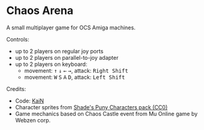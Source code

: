 # Chaos Arena

A small multiplayer game for OCS Amiga machines.

Controls:

- up to 2 players on regular joy ports
- up to 2 players on parallel-to-joy adapter
- up to 2 players on keyboard:
  - movement: <kbd>&uarr;</kbd> <kbd>&darr;</kbd> <kbd>&larr;</kbd> <kbd>&rarr;</kbd>, attack: <kbd>Right Shift</kbd>
  - movement: <kbd>W</kbd> <kbd>S</kbd> <kbd>A</kbd> <kbd>D</kbd>, attack: <kbd>Left Shift</kbd>

Credits:

- Code: [KaiN](https://github.com/tehKaiN)
- Character sprites from [Shade's Puny Characters pack (CC0)](https://merchant-shade.itch.io/16x16-puny-characters)
- Game mechanics based on Chaos Castle event from Mu Online game by Webzen corp.
